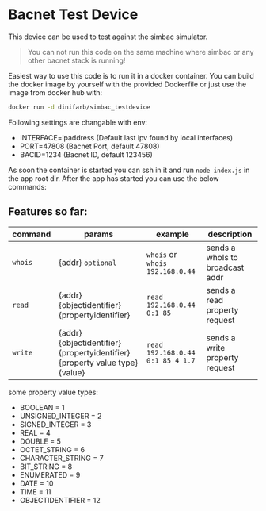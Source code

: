 # Bacnet Test Device
This device can be used to test against the simbac simulator.

> You can not run this code on the same machine where simbac or any other bacnet stack is running!

Easiest way to use this code is to run it in a docker container. You can build the docker image by yourself with the provided Dockerfile or just use the image from docker hub with:

```bash
docker run -d dinifarb/simbac_testdevice
```

Following settings are changable with env:

- INTERFACE=ipaddress (Default last ipv found by local interfaces)
- PORT=47808 (Bacnet Port, default 47808)
- BACID=1234 (Bacnet ID, default 123456)

As soon the container is started you can ssh in it and run `node index.js` in the app root dir. After the app has started you can use the below commands:

## Features so far:
|command|params|example|description|
|-|-|-|-|
|`whois`|{addr} `optional`|`whois` or `whois 192.168.0.44`|sends a whoIs to broadcast addr
|`read`|{addr} {objectidentifier} {propertyidentifier}|`read 192.168.0.44 0:1 85`|sends a read property request|
|`write`|{addr} {objectidentifier} {propertyidentifier} {property value type} {value}|`read 192.168.0.44 0:1 85 4 1.7`|sends a write property request|

some property value types:
  - BOOLEAN = 1
  - UNSIGNED_INTEGER = 2
  - SIGNED_INTEGER = 3
  - REAL = 4
  - DOUBLE = 5
  - OCTET_STRING = 6
  - CHARACTER_STRING = 7
  - BIT_STRING = 8
  - ENUMERATED = 9
  - DATE = 10
  - TIME = 11
  - OBJECTIDENTIFIER = 12